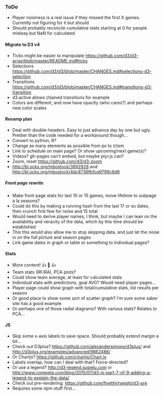 ### ToDo
- Player noisiness is a real issue if they missed the first X games.  Currently not figuring for it but should
- Should probably reconcile cumulative stats starting at 0 for people midway but NaN for calculated
#### Migrate to D3 v4
- Ticks might be easier to manipulate https://github.com/d3/d3-array/blob/master/README.md#ticks
- Selections https://github.com/d3/d3/blob/master/CHANGES.md#selections-d3-selection
- Transitions https://github.com/d3/d3/blob/master/CHANGES.md#transitions-d3-transition
- d3.active allows chained transitions for example
- Colors are different, and now have opacity (who cares?) and perhaps new color scales
#### Revamp plan
- Deal with double-headers.  Easy to just advance day by one but ugly.  Prettier than the code needed for a workaround though...
- Convert to python, R?
- Change as many elements as possible from px to (r)em
- Link to schedule on main page?  Or show upcoming/next game(s)?
- Videos?  gh-pages can't embed, but maybe plyr.js can?
- Zoom, reset https://github.com/d3/d3-zoom
- http://bl.ocks.org/mbostock/3892928 and http://bl.ocks.org/mbostock/4dc8736fb1ce9799c6d6
##### Front page rewrite
- Make front page stats for last 10 or 15 games, move lifetime to subpage a la seasons?
- Could do this by making a running hash from the last 17 or so dates, then crunch first few for noise and 15 total
- Would need to derive player names, I think, but maybe I can lean on the availability and veracity of the data, which by this time should be established
- This this would also allow me to stop skipping data, and just let the noise in on the full picture and season pages
- Link game dates in graph or table or something to individual pages?
#### Stats
- More content! :+1: :100: :+1:
- Team stats (RF/RA), PCA plots?
- Could show team average, at least for calculated stats
- Individual stats with predictions, goal AVG?  Would need player pages...
- Player page could show graph with total/cumulative stats, list results per season
- Or good place to show some sort of scatter graph?  I'm sure some saber site has a good example
- Or perhaps one of those radial diagrams?  With various stats?  Relates to PCA...
#### JS
- Skip some x-axis labels to save space.  Should probably extend margin a bit...
- Check out D3plus? https://github.com/alexandersimoes/d3plus/ and http://d3plus.org/examples/advanced/9862486/
- Or Chartjs? https://github.com/chartjs/Chart.js
- Labels overlap, how can I deal with that?  Force-directed?
- Or use a legend?  http://d3-legend.susielu.com or http://www.competa.com/blog/2015/07/d3-js-part-7-of-9-adding-a-legend-to-explain-the-data/
- Check out pre-rendering: https://github.com/fivethirtyeight/d3-pre
- Requires some npm stuff first...
